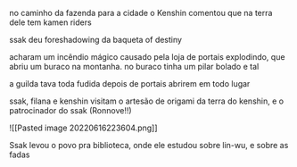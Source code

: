 no caminho da fazenda para a cidade o Kenshin comentou que na terra dele tem kamen riders

ssak deu foreshadowing da baqueta of destiny

acharam um incêndio mágico causado pela loja de portais explodindo, que abriu um buraco na montanha. no buraco tinha um pilar bolado e tal

a guilda tava toda fudida depois de portais abrirem em todo lugar

ssak, filana e kenshin visitam o artesão de origami da terra do kenshin, e o patrocinador do ssak (Ronnove!!)

![[Pasted image 20220616223604.png]]

Ssak levou o povo pra biblioteca, onde ele estudou sobre lin-wu, e sobre as fadas
